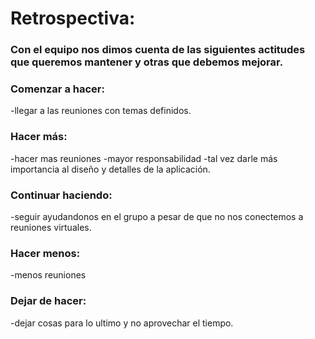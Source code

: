 # Retrospectiva:

### Con el equipo nos dimos cuenta de las siguientes actitudes que queremos mantener y otras que debemos mejorar.

### Comenzar a hacer: 
-llegar a las reuniones con temas definidos.
### Hacer más:
-hacer mas reuniones 
-mayor responsabilidad
-tal vez darle más importancia al diseño y detalles de la aplicación.
### Continuar haciendo: 
-seguir ayudandonos en el grupo a pesar de que no nos conectemos a reuniones virtuales.
### Hacer menos:
-menos reuniones
### Dejar de hacer: 
-dejar cosas para lo ultimo y no aprovechar el tiempo.
